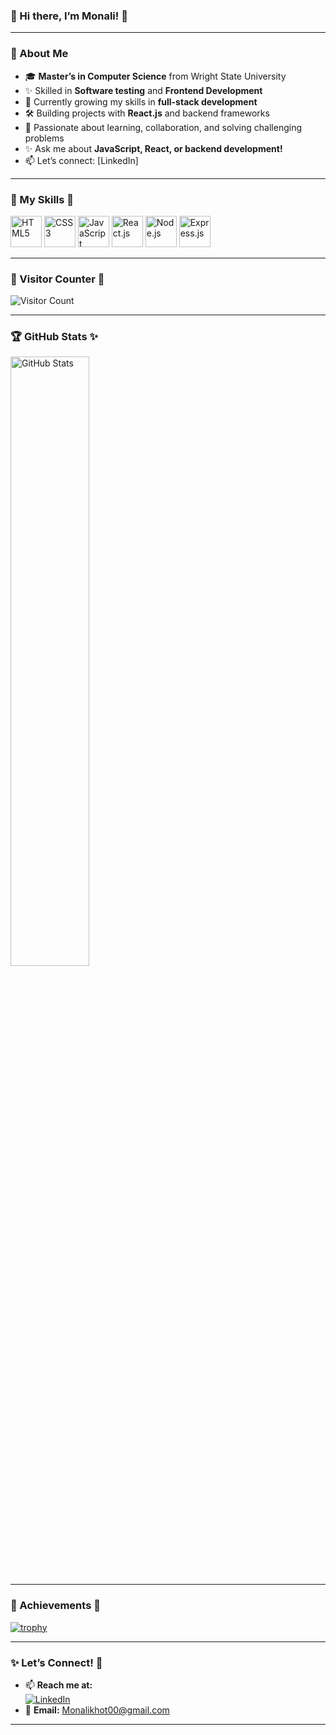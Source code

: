 ### 🌸 Hi there, I’m Monali! 👋  
---

### 🌼 About Me  
- 🎓 **Master’s in Computer Science** from Wright State University
- ✨ Skilled in **Software testing** and **Frontend Development**
- 🌱 Currently growing my skills in **full-stack development**  
- 🛠️ Building projects with **React.js** and backend frameworks  
- 🌟 Passionate about learning, collaboration, and solving challenging problems  
- ✨ Ask me about **JavaScript, React, or backend development!**  
- 📫 Let’s connect: [LinkedIn]

---

### 🌸 My Skills 🌟  

<p align="left">
  <img src="https://cdn.jsdelivr.net/gh/devicons/devicon/icons/html5/html5-original.svg" alt="HTML5" width="50" height="50"/>
  <img src="https://cdn.jsdelivr.net/gh/devicons/devicon/icons/css3/css3-original.svg" alt="CSS3" width="50" height="50"/>
  <img src="https://cdn.jsdelivr.net/gh/devicons/devicon/icons/javascript/javascript-original.svg" alt="JavaScript" width="50" height="50"/>
  <img src="https://cdn.jsdelivr.net/gh/devicons/devicon/icons/react/react-original.svg" alt="React.js" width="50" height="50"/>
  <img src="https://cdn.jsdelivr.net/gh/devicons/devicon/icons/nodejs/nodejs-original.svg" alt="Node.js" width="50" height="50"/>
  <img src="https://cdn.jsdelivr.net/gh/devicons/devicon/icons/express/express-original-wordmark.svg" alt="Express.js" width="50" height="50"/>
</p>  

---

### 🌸 Visitor Counter 🌟  
![Visitor Count](https://komarev.com/ghpvc/?username=Monali40&color=ff69b4)  

---
### 🏆 GitHub Stats ✨  
<div align="left">
  <img src="https://github-readme-stats.vercel.app/api?username=Monali40&show_icons=true&theme=tokyonight" alt="GitHub Stats" width="50%"/>
  <br />
</div>

---

### 🌈 Achievements 🌟  
[![trophy](https://github-profile-trophy.vercel.app/?username=Monali40&theme=tokyonight&row=1)](https://github.com/ryo-ma/github-profile-trophy)  

---

### ✨ Let’s Connect! 🌟  
- 📫 **Reach me at:**  
  [![LinkedIn](https://img.shields.io/badge/LinkedIn-MonaliKhot-blue?style=flat&logo=linkedin)](https://www.linkedin.com/in/)  
- 💌 **Email:** [Monalikhot00@gmail.com](mailto:Monalikhot00@gmail.com)  

---
